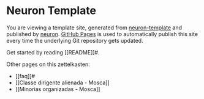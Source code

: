 # Neuron Template

You are viewing a template site, generated from [neuron-template](https://github.com/srid/neuron-template) and published by [neuron](https://neuron.zettel.page/). [GitHub Pages](https://pages.github.com/) is used to automatically publish this site every time the underlying Git repository gets updated.

Get started by reading [[README]]#.

Other pages on this zettelkasten:

- [[faq]]#
- [[Classe dirigente alienada - Mosca]]
- [[Minorias organizadas - Mosca]]
